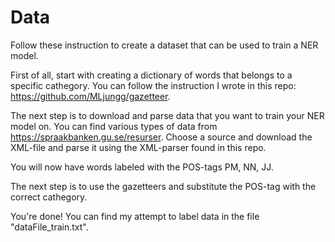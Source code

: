 # Data

Follow these instruction to create a dataset that can be used to train a NER model.

First of all, start with creating a dictionary of words that belongs to a specific cathegory. You can follow the instruction I wrote in this repo: https://github.com/MLjungg/gazetteer.

The next step is to download and parse data that you want to train your NER model on. You can find various types of data from https://spraakbanken.gu.se/resurser. Choose a source and download the XML-file and parse it using the XML-parser found in this repo. 

You will now have words labeled with the POS-tags PM, NN, JJ. 

The next step is to use the gazetteers and substitute the POS-tag with the correct cathegory.

You're done! You can find my attempt to label data in the file "dataFile_train.txt".

